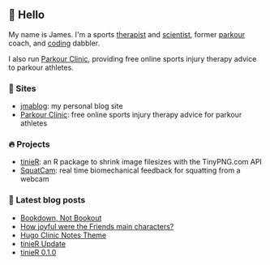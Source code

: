 ## 👋 Hello

My name is James. I'm a sports [therapist](https://jmablog.com/tags/sports-therapy/) and [scientist](https://jmablog.com/research), former [parkour](https://jmablog.com/tags/parkour) coach, and [coding](https://jmablog.com/tags/coding) dabbler.

I also run [Parkour Clinic](https://parkour.clinic), providing free online sports injury therapy advice to parkour athletes.

### 🔗 Sites

- [jmablog](https://jmablog.com): my personal blog site
- [Parkour Clinic](https://parkour.clinic): free online sports injury therapy advice for parkour athletes

### 🔥 Projects
- [tinieR](https://jmablog.github.io/tinieR): an R package to shrink image filesizes with the TinyPNG.com API
- [SquatCam](https://squatcam.vercel.app): real time biomechanical feedback for squatting from a webcam

### 📝 Latest blog posts

<!-- BLOG-POST-LIST:START -->
- [Bookdown, Not Bookout](https://jmablog.com/post/bookdown-not-bookout/)
- [How joyful were the Friends main characters?](https://jmablog.com/post/tt-friends/)
- [Hugo Clinic Notes Theme](https://jmablog.com/post/hugo-clinic-notes/)
- [tinieR Update](https://jmablog.com/post/tinier-update/)
- [tinieR 0.1.0](https://jmablog.com/post/tinier-release/)
<!-- BLOG-POST-LIST:END -->
